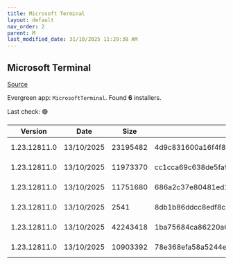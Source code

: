 ```yaml
---
title: Microsoft Terminal
layout: default
nav_order: 2
parent: M
last_modified_date: 31/10/2025 11:29:38 AM
---
```


## Microsoft Terminal

[Source](https://github.com/microsoft/terminal/)

Evergreen app: `MicrosoftTerminal`. Found **6** installers.

Last check: 🟢

| Version      | Date       | Size     | Sha256                                                           | Architecture | InstallerType | Type       | URI                                                                                                                                                                                                                                                                                                                                    |
| ------------ | ---------- | -------- | ---------------------------------------------------------------- | ------------ | ------------- | ---------- | -------------------------------------------------------------------------------------------------------------------------------------------------------------------------------------------------------------------------------------------------------------------------------------------------------------------------------------- |
| 1.23.12811.0 | 13/10/2025 | 23195482 | 4d9c831600a16f4f85c08098dc20b927716f78b01ada01a5b0b1a9e7560f09cf | x86          | Minimal       | msixbundle | [https://github.com/microsoft/terminal/releases/download/v1.23.12811.0/Microsoft.WindowsTerminal_1.23.12811.0_8wekyb3d8bbwe.msixbundle](https://github.com/microsoft/terminal/releases/download/v1.23.12811.0/Microsoft.WindowsTerminal_1.23.12811.0_8wekyb3d8bbwe.msixbundle)                                                         |
| 1.23.12811.0 | 13/10/2025 | 11973370 | cc1cca69c638de5fa9b9b967c43e35b3768c23541ce00f5e9e4aa5ef3f5e7765 | ARM64        | Minimal       | zip        | [https://github.com/microsoft/terminal/releases/download/v1.23.12811.0/Microsoft.WindowsTerminal_1.23.12811.0_arm64.zip](https://github.com/microsoft/terminal/releases/download/v1.23.12811.0/Microsoft.WindowsTerminal_1.23.12811.0_arm64.zip)                                                                                       |
| 1.23.12811.0 | 13/10/2025 | 11751680 | 686a2c37e80481ed101fbff6289a302f93627009dd66c3a9fb6ad86e94c5b7f8 | x64          | Minimal       | zip        | [https://github.com/microsoft/terminal/releases/download/v1.23.12811.0/Microsoft.WindowsTerminal_1.23.12811.0_x64.zip](https://github.com/microsoft/terminal/releases/download/v1.23.12811.0/Microsoft.WindowsTerminal_1.23.12811.0_x64.zip)                                                                                           |
| 1.23.12811.0 | 13/10/2025 | 2541     | 8db1b86ddcc8edf8c161b24d46f3165cbe22e8173737dfe8651568ed5315590e | x86          | Minimal       | zip        | [https://github.com/microsoft/terminal/releases/download/v1.23.12811.0/GroupPolicyTemplates_1.23.12811.0.zip](https://github.com/microsoft/terminal/releases/download/v1.23.12811.0/GroupPolicyTemplates_1.23.12811.0.zip)                                                                                                             |
| 1.23.12811.0 | 13/10/2025 | 42243418 | 1ba75684ca86220a69c1ff1e6eb629c939f9047ab94009235b3ee572d96226f1 | x86          | Minimal       | zip        | [https://github.com/microsoft/terminal/releases/download/v1.23.12811.0/Microsoft.WindowsTerminal_1.23.12811.0_8wekyb3d8bbwe.msixbundle_Windows10_PreinstallKit.zip](https://github.com/microsoft/terminal/releases/download/v1.23.12811.0/Microsoft.WindowsTerminal_1.23.12811.0_8wekyb3d8bbwe.msixbundle_Windows10_PreinstallKit.zip) |
| 1.23.12811.0 | 13/10/2025 | 10903392 | 78e368efa58a5244ee8afb2aee36cf9fc639d6d650357aa086490d50f4f23854 | x86          | Minimal       | zip        | [https://github.com/microsoft/terminal/releases/download/v1.23.12811.0/Microsoft.WindowsTerminal_1.23.12811.0_x86.zip](https://github.com/microsoft/terminal/releases/download/v1.23.12811.0/Microsoft.WindowsTerminal_1.23.12811.0_x86.zip)                                                                                           |
